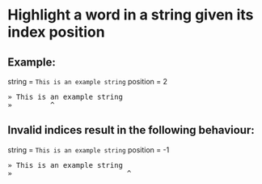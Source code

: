 Highlight a word in a string given its index position
====

Example:
----
string = `This is an example string`
position = 2   

<pre>
» This is an example string   
»         ^
</pre>

Invalid indices result in the following behaviour:
----
string = `This is an example string`
position = -1   

<pre>
» This is an example string   
»                           ^
</pre>
